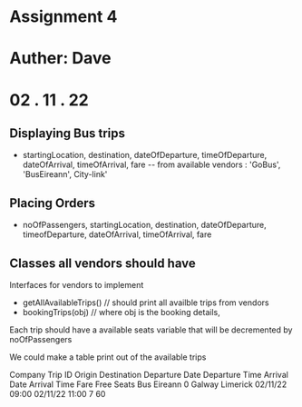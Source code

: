 # Assignment 4
# Auther: Dave
# 02 . 11 . 22

## Displaying Bus trips
- startingLocation, destination, dateOfDeparture, timeOfDeparture, dateOfArrival, timeOfArrival, fare
-- from available vendors : 'GoBus', 'BusEireann', City-link'

## Placing Orders
- noOfPassengers, startingLocation, destination, dateOfDeparture, timeofDeparture, dateOfArrival, timeOfArrival, fare



## Classes all vendors should have
Interfaces for vendors to implement
- getAllAvailableTrips() // should print all availble trips from vendors
- bookingTrips(obj) // where obj is the booking details,


Each trip should have a available seats variable that will be decremented by noOfPassengers

We could make a table print out of the available trips

Company          Trip ID     Origin      Destination     Departure Date      Departure Time      Arrival Date        Arrival Time        Fare    Free Seats
Bus Eireann         0       Galway      Limerick            02/11/22            09:00               02/11/22            11:00              7           60       
